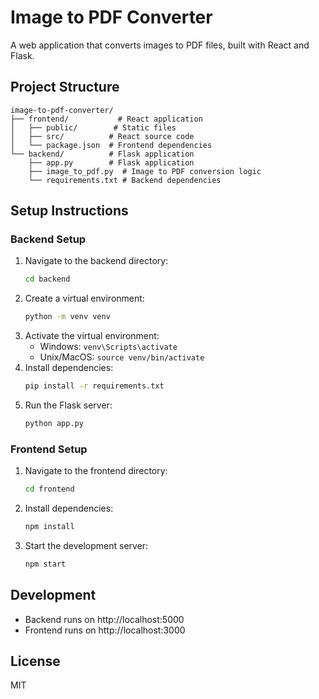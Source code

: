 # Image to PDF Converter

A web application that converts images to PDF files, built with React and Flask.

## Project Structure

```
image-to-pdf-converter/
├── frontend/           # React application
│   ├── public/        # Static files
│   ├── src/          # React source code
│   └── package.json  # Frontend dependencies
└── backend/          # Flask application
    ├── app.py        # Flask application
    ├── image_to_pdf.py  # Image to PDF conversion logic
    └── requirements.txt # Backend dependencies
```

## Setup Instructions

### Backend Setup
1. Navigate to the backend directory:
   ```bash
   cd backend
   ```
2. Create a virtual environment:
   ```bash
   python -m venv venv
   ```
3. Activate the virtual environment:
   - Windows: `venv\Scripts\activate`
   - Unix/MacOS: `source venv/bin/activate`
4. Install dependencies:
   ```bash
   pip install -r requirements.txt
   ```
5. Run the Flask server:
   ```bash
   python app.py
   ```

### Frontend Setup
1. Navigate to the frontend directory:
   ```bash
   cd frontend
   ```
2. Install dependencies:
   ```bash
   npm install
   ```
3. Start the development server:
   ```bash
   npm start
   ```

## Development
- Backend runs on http://localhost:5000
- Frontend runs on http://localhost:3000

## License
MIT 